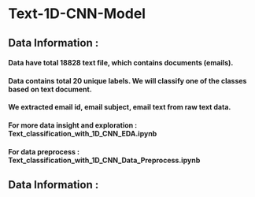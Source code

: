 # Text-1D-CNN-Model

## Data Information :

#### Data have total 18828 text file, which contains documents (emails).
#### Data contains total 20 unique labels. We will classify one of the classes based on text document.
#### We extracted email id, email subject, email text from raw text data.
#### For more data insight and exploration  : Text_classification_with_1D_CNN_EDA.ipynb
#### For data preprocess : Text_classification_with_1D_CNN_Data_Preprocess.ipynb


## Data Information :
